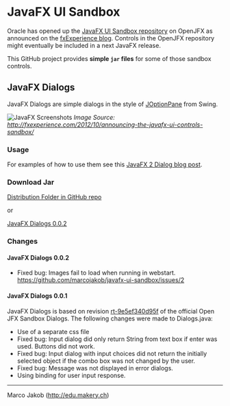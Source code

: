 # JavaFX UI Sandbox #
Oracle has opened up the [JavaFX UI Sandbox repository](http://hg.openjdk.java.net/openjfx/sandbox-8/controls/rt) on OpenJFX as announced on the [fxExperience blog](http://fxexperience.com/2012/10/announcing-the-javafx-ui-controls-sandbox/). 
Controls in the OpenJFX repository might eventually be included in a next JavaFX release.

This GitHub project provides **simple `jar` files** for some of those sandbox controls.

## JavaFX Dialogs ##
JavaFX Dialogs are simple dialogs in the style of [JOptionPane](http://docs.oracle.com/javase/tutorial/uiswing/components/dialog.html) from Swing.

![JavaFX Screenshots](https://raw.github.com/marcojakob/javafx-ui-sandbox/master/img/javafx-dialogs-screenshots.png)
*Image Source: http://fxexperience.com/2012/10/announcing-the-javafx-ui-controls-sandbox/*

### Usage ###
For examples of how to use them see this [JavaFX 2 Dialog blog post](http://edu.makery.ch/blog/2012/10/30/javafx-2-dialogs/).

### Download Jar ###
[Distribution Folder in GitHub repo](https://github.com/marcojakob/javafx-ui-sandbox/tree/master/javafx-dialogs/dist)

or

[JavaFX Dialogs 0.0.2](https://github.com/zheismann/javafx-ui-sandbox/blob/master/javafx-dialogs/dist/javafx-dialogs-0.0.2.jar)

### Changes ###

#### JavaFX Dialogs 0.0.2 ####
* Fixed bug: Images fail to load when running in webstart. https://github.com/marcojakob/javafx-ui-sandbox/issues/2 

#### JavaFX Dialogs 0.0.1 ####
JavaFX Dialogs is based on revision [rt-9e5ef340d95f](http://hg.openjdk.java.net/openjfx/sandbox-8/controls/rt/rev/9e5ef340d95f) of the official Open JFX Sandbox Dialogs.
The following changes were made to Dialogs.java:
* Use of a separate css file
* Fixed bug: Input dialog did only return String from text box if enter was used. Buttons 
	did not work.
* Fixed bug: Input dialog with input choices did not return the initially selected object
	if the combo box was not changed by the user.
* Fixed bug: Message was not displayed in error dialogs.
* Using binding for user input response.

---
Marco Jakob (http://edu.makery.ch)
